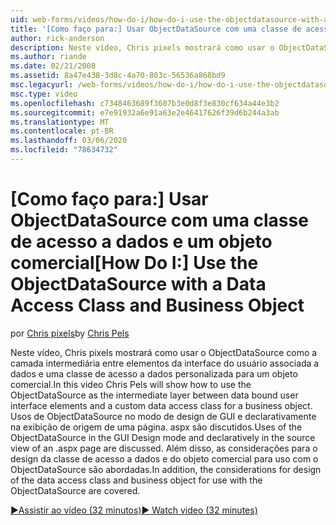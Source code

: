 ```yaml
---
uid: web-forms/videos/how-do-i/how-do-i-use-the-objectdatasource-with-a-data-access-class-and-business-object
title: '[Como faço para:] Usar ObjectDataSource com uma classe de acesso a dados e objeto comercial | Microsoft Docs'
author: rick-anderson
description: Neste vídeo, Chris pixels mostrará como usar o ObjectDataSource como a camada intermediária entre elementos da interface do usuário associada a dados e uma ACC de dados personalizados...
ms.author: riande
ms.date: 02/21/2008
ms.assetid: 8a47e438-3d8c-4a70-803c-56536a868bd9
msc.legacyurl: /web-forms/videos/how-do-i/how-do-i-use-the-objectdatasource-with-a-data-access-class-and-business-object
msc.type: video
ms.openlocfilehash: c7348463689f3607b3e0d8f3e830cf634a44e3b2
ms.sourcegitcommit: e7e91932a6e91a63e2e46417626f39d6b244a3ab
ms.translationtype: MT
ms.contentlocale: pt-BR
ms.lasthandoff: 03/06/2020
ms.locfileid: "78634732"
---
```

# <a name="how-do-i-use-the-objectdatasource-with-a-data-access-class-and-business-object"></a><span data-ttu-id="dbc5c-103">[Como faço para:] Usar ObjectDataSource com uma classe de acesso a dados e um objeto comercial</span><span class="sxs-lookup"><span data-stu-id="dbc5c-103">[How Do I:] Use the ObjectDataSource with a Data Access Class and Business Object</span></span>

<span data-ttu-id="dbc5c-104">por [Chris pixels](https://twitter.com/chrispels)</span><span class="sxs-lookup"><span data-stu-id="dbc5c-104">by [Chris Pels](https://twitter.com/chrispels)</span></span>

<span data-ttu-id="dbc5c-105">Neste vídeo, Chris pixels mostrará como usar o ObjectDataSource como a camada intermediária entre elementos da interface do usuário associada a dados e uma classe de acesso a dados personalizada para um objeto comercial.</span><span class="sxs-lookup"><span data-stu-id="dbc5c-105">In this video Chris Pels will show how to use the ObjectDataSource as the intermediate layer between data bound user interface elements and a custom data access class for a business object.</span></span> <span data-ttu-id="dbc5c-106">Usos de ObjectDataSource no modo de design de GUI e declarativamente na exibição de origem de uma página. aspx são discutidos.</span><span class="sxs-lookup"><span data-stu-id="dbc5c-106">Uses of the ObjectDataSource in the GUI Design mode and declaratively in the source view of an .aspx page are discussed.</span></span> <span data-ttu-id="dbc5c-107">Além disso, as considerações para o design da classe de acesso a dados e do objeto comercial para uso com o ObjectDataSource são abordadas.</span><span class="sxs-lookup"><span data-stu-id="dbc5c-107">In addition, the considerations for design of the data access class and business object for use with the ObjectDataSource are covered.</span></span>

[<span data-ttu-id="dbc5c-108">&#9654;Assistir ao vídeo (32 minutos)</span><span class="sxs-lookup"><span data-stu-id="dbc5c-108">&#9654; Watch video (32 minutes)</span></span>](https://channel9.msdn.com/Blogs/ASP-NET-Site-Videos/how-do-i-use-the-objectdatasource-with-a-data-access-class-and-business-object)

